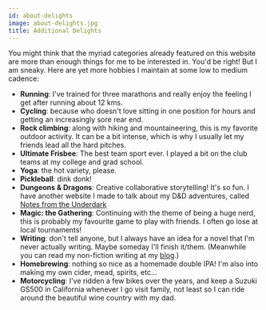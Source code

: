 ```yaml
---
id: about-delights
image: about-delights.jpg
title: Additional Delights
---
```


You might think that the myriad categories already featured on this website are more than enough
things for me to be interested in. You'd be right! But I am sneaky. Here are yet more hobbies
I maintain at some low to medium cadence:

<section>

* **Running**: I've trained for three marathons and really enjoy the feeling I get after running about 12 kms.
* **Cycling**: because who doesn't love sitting in one position for hours and getting an increasingly sore rear end.
* **Rock climbing**: along with hiking and mountaineering, this is my favorite outdoor activity. It can be a bit intense, which is why I usually let my friends lead all the hard pitches.
* **Ultimate Frisbee**: The best team sport ever. I played a bit on the club teams at my college and grad school.
* **Yoga**: the hot variety, please.
* **Pickleball**: dink donk!
* **Dungeons & Dragons**: Creative collaborative storytelling! It's so fun. I have another website I made to talk about my D&D adventures, called [Notes from the Underdark](https://underdark.quest)
* **Magic: the Gathering**: Continuing with the theme of being a huge nerd, this is probably my favourite game to play with friends. I often go lose at local tournaments!
* **Writing**: don't tell anyone, but I always have an idea for a novel that I'm never actually writing. Maybe someday I'll finish it/them. (Meanwhile you can read my non-fiction writing at my [blog](https://blog.jlipps.com).)
* **Homebrewing**: nothing so nice as a homemade double IPA! I'm also into making my own cider, mead, spirits, etc...
* **Motorcycling**: I've ridden a few bikes over the years, and keep a Suzuki GS500 in California whenever I go visit family, not least so I can ride around the beautiful wine country with my dad.

</section>
